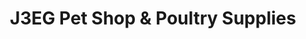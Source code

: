 ---
title: "J3EG Pet Shop & Poultry Supplies"
url: /cavite-city/j3eg-pet-shop-und-poultry-supplies/
shop: Tiere
---